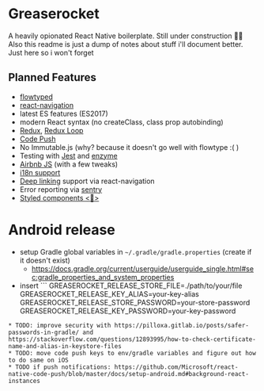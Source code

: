 # Greaserocket
A heavily opionated React Native boilerplate. Still under construction 🚧👷
Also this readme is just a dump of notes about stuff i'll document better. Just here so i won't forget 

## Planned Features
* [flowtyped](https://flow.org/)
* [react-navigation](https://reactnavigation.org)
* latest ES features (ES2017)
* modern React syntax (no createClass, class prop autobinding)
* [Redux](http://redux.js.org/), [Redux Loop](https://github.com/redux-loop/redux-loop/tree/v2.2.2)
* [Code Push](https://github.com/Microsoft/code-push/blob/master/cli/README.md)
* No Immutable.js (why? because it doesn't go well with flowtype :( )
* Testing with [Jest](https://facebook.github.io/jest/) and [enzyme](https://github.com/airbnb/enzyme)
* [Airbnb JS](https://github.com/airbnb/javascript) (with a few tweaks)
* [i18n support](https://github.com/i18next/i18next)
* [Deep linking](https://reactnavigation.org/docs/guides/linking) support via react-navigation
* Error reporting via [sentry](https://docs.sentry.io/clients/javascript/integrations/react-native/)
* [Styled components <💅>](https://github.com/styled-components/styled-components#react-native)

# Android release
* setup Gradle global variables in `~/.gradle/gradle.properties` (create if it doesn't exist)
  * https://docs.gradle.org/current/userguide/userguide_single.html#sec:gradle_properties_and_system_properties
* insert ```
GREASEROCKET_RELEASE_STORE_FILE=./path/to/your/file
GREASEROCKET_RELEASE_KEY_ALIAS=your-key-alias
GREASEROCKET_RELEASE_STORE_PASSWORD=your-store-password
GREASEROCKET_RELEASE_KEY_PASSWORD=your-key-password
```
* TODO: improve security with https://pilloxa.gitlab.io/posts/safer-passwords-in-gradle/ and https://stackoverflow.com/questions/12893995/how-to-check-certificate-name-and-alias-in-keystore-files
* TODO: move code push keys to env/gradle variables and figure out how to do same on iOS
* TODO if push notifications: https://github.com/Microsoft/react-native-code-push/blob/master/docs/setup-android.md#background-react-instances